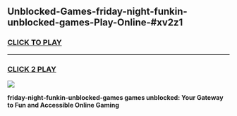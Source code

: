 
## Unblocked-Games-friday-night-funkin-unblocked-games-Play-Online-#xv2z1
<h3>
<a href="https://premium.freeplayer.one?title=friday-night-funkin-unblocked-games&ref=27F">CLICK TO PLAY</a></h3>
<hr>

<h3>
<a href="https://premium.freeplayer.one?title=friday-night-funkin-unblocked-games&ref=27F">CLICK 2 PLAY</a>
  
</h3>

<a href="https://premium.freeplayer.one?title=friday-night-funkin-unblocked-games&ref=27F"><img src="https://clearcache.store/games.png"></a>


**friday-night-funkin-unblocked-games games unblocked: Your Gateway to Fun and Accessible Online Gaming**
